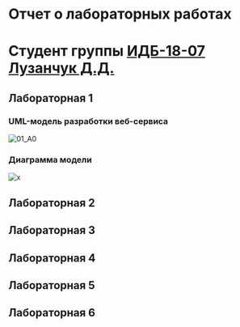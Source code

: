 # Отчет о лабораторных работах
# Студент группы [ИДБ-18-07](https://github.com/stankin/design-part-1/wiki/list-idb-18-07) [Лузанчук Д.Д.](https://github.com/VRCHarbor)

## Лабораторная 1

### UML-модель разработки веб-сервиса

![01_A0](https://user-images.githubusercontent.com/62661818/133082482-2aa55e2b-a8f7-481c-8cdb-b2608a9621c1.png)

### Диаграмма модели

![x](https://user-images.githubusercontent.com/62661818/133081669-4dd46b29-7cb1-4385-986f-53ab4efabf20.png)


## Лабораторная 2

## Лабораторная 3

## Лабораторная 4

## Лабораторная 5

## Лабораторная 6
